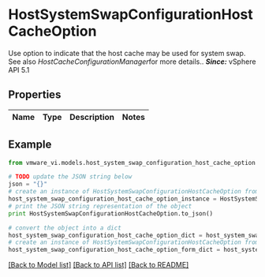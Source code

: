 # HostSystemSwapConfigurationHostCacheOption

Use option to indicate that the host cache may be used for system swap.  See also *HostCacheConfigurationManager*for more details..  ***Since:*** vSphere API 5.1 

## Properties
Name | Type | Description | Notes
------------ | ------------- | ------------- | -------------

## Example

```python
from vmware_vi.models.host_system_swap_configuration_host_cache_option import HostSystemSwapConfigurationHostCacheOption

# TODO update the JSON string below
json = "{}"
# create an instance of HostSystemSwapConfigurationHostCacheOption from a JSON string
host_system_swap_configuration_host_cache_option_instance = HostSystemSwapConfigurationHostCacheOption.from_json(json)
# print the JSON string representation of the object
print HostSystemSwapConfigurationHostCacheOption.to_json()

# convert the object into a dict
host_system_swap_configuration_host_cache_option_dict = host_system_swap_configuration_host_cache_option_instance.to_dict()
# create an instance of HostSystemSwapConfigurationHostCacheOption from a dict
host_system_swap_configuration_host_cache_option_form_dict = host_system_swap_configuration_host_cache_option.from_dict(host_system_swap_configuration_host_cache_option_dict)
```
[[Back to Model list]](../README.md#documentation-for-models) [[Back to API list]](../README.md#documentation-for-api-endpoints) [[Back to README]](../README.md)


